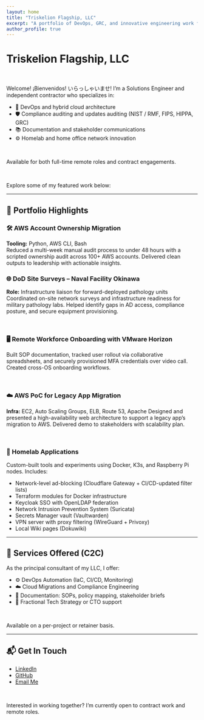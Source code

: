 ```yaml
---
layout: home
title: "Triskelion Flagship, LLC"
excerpt: "A portfolio of DevOps, GRC, and innovative engineering work from a Solutions Engineer blending systems thinking with hands-on execution."
author_profile: true
---
```


# Triskelion Flagship, LLC

<br>

Welcome! ¡Bienvenidos! いらっしゃいませ! I’m a Solutions Engineer and independent contractor who specializes in:

- 🚀 DevOps and hybrid cloud architecture
- 🛡️ Compliance auditing and updates auditing (NIST / RMF, FIPS, HIPPA, GRC)
- 📚 Documentation and stakeholder communications
- ⚙️ Homelab and home office network innovation

<br>

Available for both full-time remote roles and contract engagements.

<br>

Explore some of my featured work below:

---

## 📂 Portfolio Highlights

### 🛠️ AWS Account Ownership Migration
**Tooling:** Python, AWS CLI, Bash  
Reduced a multi-week manual audit process to under 48 hours with a scripted ownership audit across 100+ AWS accounts. Delivered clean outputs to leadership with actionable insights.

### 🌐 DoD Site Surveys – Naval Facility Okinawa
**Role:** Infrastructure liaison for forward-deployed pathology units  
Coordinated on-site network surveys and infrastructure readiness for military pathology labs. Helped identify gaps in AD access, compliance posture, and secure equipment provisioning.

<br>

### 🖥️ Remote Workforce Onboarding with VMware Horizon
Built SOP documentation, tracked user rollout via collaborative spreadsheets, and securely provisioned MFA credentials over video call. Created cross-OS onboarding workflows.

<br>

### ☁️ AWS PoC for Legacy App Migration
**Infra:** EC2, Auto Scaling Groups, ELB, Route 53, Apache
Designed and presented a high-availability web architecture to support a legacy app’s migration to AWS. Delivered demo to stakeholders with scalability plan.

<br>

### 🧪 Homelab Applications
Custom-built tools and experiments using Docker, K3s, and Raspberry Pi nodes. Includes:
- Network-level ad-blocking (Cloudflare Gateway + CI/CD-updated filter lists)
- Terraform modules for Docker infrastructure
- Keycloak SSO with OpenLDAP federation
- Network Intrusion Prevention System (Suricata)
- Secrets Manager vault (Vaultwarden)
- VPN server with proxy filtering (WireGuard + Privoxy)
- Local Wiki pages (Dokuwiki)

---

## 🧰 Services Offered (C2C)

As the principal consultant of my LLC, I offer:
- ⚙️ DevOps Automation (IaC, CI/CD, Monitoring)
- ☁️ Cloud Migrations and Compliance Engineering
- 🧾 Documentation: SOPs, policy mapping, stakeholder briefs
- 🧠 Fractional Tech Strategy or CTO support

<br>

Available on a per-project or retainer basis.

---

## 📬 Get In Touch

- [LinkedIn](https://www.linkedin.com/in/henrydevon)
- [GitHub](https://github.com/dynamic-stall)
- [Email Me](mailto:dhenry@tflagshipllc.com)

<br>

Interested in working together? I’m currently open to contract work and remote roles.
